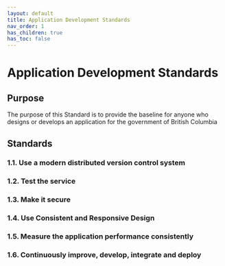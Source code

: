 ```yaml
---
layout: default
title: Application Development Standards
nav_order: 1
has_children: true
has_toc: false
---
```

# Application Development Standards

## Purpose 

The purpose of this Standard is to provide the baseline for anyone who designs or develops an application for the government of British Columbia

## Standards

### 1.1. Use a modern distributed version control system

### 1.2. Test the service

### 1.3. Make it secure

### 1.4. Use Consistent and Responsive Design

### 1.5. Measure the application performance consistently

### 1.6. Continuously improve, develop, integrate and deploy

